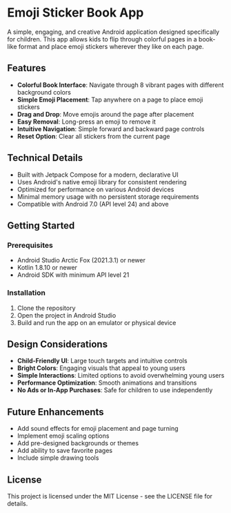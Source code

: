 # Emoji Sticker Book App

A simple, engaging, and creative Android application designed specifically for children. This app allows kids to flip through colorful pages in a book-like format and place emoji stickers wherever they like on each page.

## Features

- **Colorful Book Interface**: Navigate through 8 vibrant pages with different background colors
- **Simple Emoji Placement**: Tap anywhere on a page to place emoji stickers
- **Drag and Drop**: Move emojis around the page after placement
- **Easy Removal**: Long-press an emoji to remove it
- **Intuitive Navigation**: Simple forward and backward page controls
- **Reset Option**: Clear all stickers from the current page

## Technical Details

- Built with Jetpack Compose for a modern, declarative UI
- Uses Android's native emoji library for consistent rendering
- Optimized for performance on various Android devices
- Minimal memory usage with no persistent storage requirements
- Compatible with Android 7.0 (API level 24) and above

## Getting Started

### Prerequisites

- Android Studio Arctic Fox (2021.3.1) or newer
- Kotlin 1.8.10 or newer
- Android SDK with minimum API level 21

### Installation

1. Clone the repository
2. Open the project in Android Studio
3. Build and run the app on an emulator or physical device

## Design Considerations

- **Child-Friendly UI**: Large touch targets and intuitive controls
- **Bright Colors**: Engaging visuals that appeal to young users
- **Simple Interactions**: Limited options to avoid overwhelming young users
- **Performance Optimization**: Smooth animations and transitions
- **No Ads or In-App Purchases**: Safe for children to use independently

## Future Enhancements

- Add sound effects for emoji placement and page turning
- Implement emoji scaling options
- Add pre-designed backgrounds or themes
- Add ability to save favorite pages
- Include simple drawing tools

## License

This project is licensed under the MIT License - see the LICENSE file for details. 